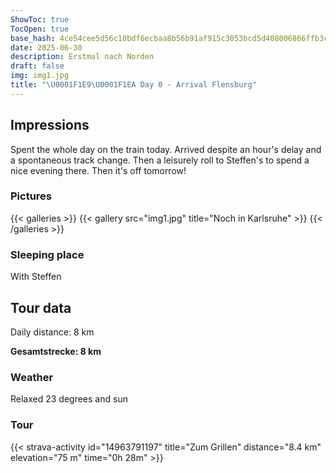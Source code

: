 ```yaml
---
ShowToc: true
TocOpen: true
base_hash: 4ce54cee5d56c10bdf6ecbaa8b56b91af915c3053bcd5d408006866ffb3caa27
date: 2025-06-30
description: Erstmal nach Norden
draft: false
img: img1.jpg
title: "\U0001F1E9\U0001F1EA Day 0 - Arrival Flensburg"
---
```


## Impressions
Spent the whole day on the train today.
Arrived despite an hour's delay and a spontaneous track change.
Then a leisurely roll to Steffen's to spend a nice evening there.
Then it's off tomorrow!

### Pictures
{{< galleries >}}
{{< gallery src="img1.jpg" title="Noch in Karlsruhe" >}}
{{< /galleries >}}

### Sleeping place
With Steffen

## Tour data
Daily distance: 8 km

**Gesamtstrecke: 8 km**

### Weather
Relaxed 23 degrees and sun

### Tour
{{< strava-activity id="14963791197" title="Zum Grillen" distance="8.4 km" elevation="75 m" time="0h 28m" >}}